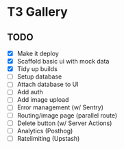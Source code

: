# T3 Gallery

## TODO

- [x] Make it deploy
- [x] Scaffold basic ui with mock data
- [x] Tidy up builds
- [ ] Setup database
- [ ] Attach database to UI
- [ ] Add auth
- [ ] Add image upload
- [ ] Error management (w/ Sentry)
- [ ] Routing/image page (parallel route)
- [ ] Delete button (w/ Server Actions)
- [ ] Analytics (Posthog)
- [ ] Ratelimiting (Upstash)